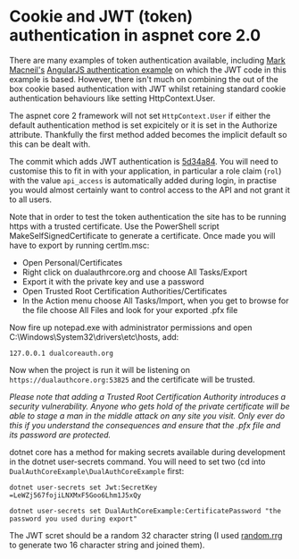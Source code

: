 # Cookie and JWT (token) authentication in aspnet core 2.0

There are many examples of token authentication available, including [Mark Macneil's](https://github.com/mmacneil) [AngularJS authentication example](https://github.com/mmacneil/AngularASPNETCoreAuthentication) on which the JWT code in this example is based. However, there isn't much on combining the out of the box cookie based authentication with JWT whilst retaining standard cookie authentication behaviours like setting HttpContext.User.

The aspnet core 2 framework will not set `HttpContext.User` if either the default authentication method is set expicitely or it is set in the Authorize attribute. Thankfully the first method added becomes the implicit default so this can be dealt with.

The commit which adds JWT authentication is [5d34a84](https://github.com/martinto/DualAuthCoreExample/commit/5d34a842e58027f5e39540c46d7f89c0f9eca7ea). You will need to customise this to fit in with your application, in particular a role claim (`rol`) with the value `api_access` is automatically added during login, in practise you would almost certainly want to control access to the API and not grant it to all users.

Note that in order to test the token authentication the site has to be running https with a trusted certificate. Use the PowerShell script MakeSelfSignedCertificate to generate a certificate. Once made you will have to export by running certlm.msc:

* Open Personal/Certificates
* Right click on dualauthrcore.org and choose All Tasks/Export
* Export it with the private key and use a password
* Open Trusted Root Certification Authorities/Certificates
* In the Action menu choose All Tasks/Import, when you get to browse for the file choose All Files and look for your exported .pfx file

Now fire up notepad.exe with administrator permissions and open C:\Windows\System32\drivers\etc\hosts, add:

`127.0.0.1 dualcoreauth.org`

Now when the project is run it will be listening on `https://dualauthcore.org:53825` and the certificate will be trusted.

_Please note that adding a Trusted Root Certification Authority introduces a security vulnerability. Anyone who gets hold of the private certificate will be able to stage a man in the middle attack on any site you visit. Only ever do this if you understand the consequences and ensure that the .pfx file and its password are protected._

dotnet core has a method for making secrets available during development in the dotnet user-secrets command. You will need to set two (cd into `DualAuthCoreExample\DualAuthCoreExample` first:

`dotnet user-secrets set Jwt:SecretKey =LeWZj567fojiLNXMxF5Goo6Lhm1J5xQy`

`dotnet user-secrets set DualAuthCoreExample:CertificatePassword "the password you used during export"`

The JWT scret should be a random 32 character string (I used [random.rrg](https://www.random.org/strings/) to generate two 16 character string and joined them).